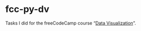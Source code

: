 # fcc-py-dv

Tasks I did for the freeCodeCamp course “[Data Visualization](https://www.freecodecamp.org/learn/data-visualization/)”.
